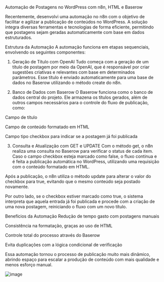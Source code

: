 Automação de Postagens no WordPress com n8n, HTML e Baserow

Recentemente, desenvolvi uma automação no n8n com o objetivo de facilitar e agilizar a publicação de conteúdos no WordPress. A solução integra diversas ferramentas e tecnologias de forma eficiente, permitindo que postagens sejam geradas automaticamente com base em dados estruturados.

Estrutura da Automação
A automação funciona em etapas sequenciais, envolvendo os seguintes componentes:

1. Geração de Título com OpenAI
Tudo começa com a geração de um título de postagem por meio da OpenAI, que é responsável por criar sugestões criativas e relevantes com base em determinados parâmetros. Esse título é enviado automaticamente para uma base de dados no Baserow utilizando o método create do n8n.

2. Banco de Dados com Baserow
O Baserow funciona como o banco de dados central do projeto. Ele armazena os títulos gerados, além de outros campos necessários para o controle do fluxo de publicação, como:

Campo de título

Campo de conteúdo formatado em HTML

Campo tipo checkbox para indicar se a postagem já foi publicada

3. Consulta e Atualização com GET e UPDATE
Com o método get, o n8n realiza uma consulta no Baserow para verificar o status de cada item. Caso o campo checkbox esteja marcado como false, o fluxo continua e é feita a publicação automática no WordPress, utilizando uma requisição com o conteúdo formatado em HTML.

Após a publicação, o n8n utiliza o método update para alterar o valor do checkbox para true, evitando que o mesmo conteúdo seja postado novamente.

Por outro lado, se o checkbox estiver marcado como true, o sistema interpreta que aquela entrada já foi publicada e procede com a criação de uma nova postagem, reiniciando o fluxo com um novo título.

Benefícios da Automação
Redução de tempo gasto com postagens manuais

Consistência na formatação, graças ao uso de HTML

Controle total do processo através do Baserow

Evita duplicações com a lógica condicional de verificação

Essa automação tornou o processo de publicação muito mais dinâmico, abrindo espaço para escalar a produção de conteúdo com mais qualidade e menos esforço manual.

![image](https://github.com/user-attachments/assets/4debdd4a-da36-435d-894a-cbc5aee02b2c)
